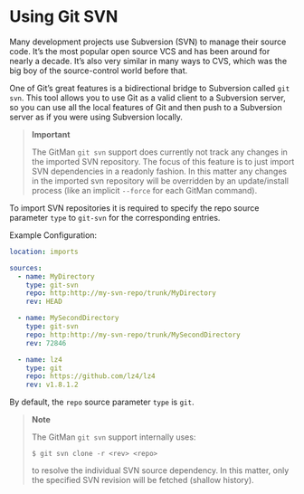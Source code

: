 # Using Git SVN

Many development projects use Subversion (SVN) to manage their source code. It’s the most popular open source VCS and has been around for nearly a decade. It’s also very similar in many ways to CVS, which was the big boy of the source-control world before that.

One of Git’s great features is a bidirectional bridge to Subversion called `git svn`. This tool allows you to use Git as a valid client to a Subversion server, so you can use all the local features of Git and then push to a Subversion server as if you were using Subversion locally.

> **Important**
>
> The GitMan `git svn` support does currently not track any changes in the imported SVN repository.
> The focus of this feature is to just import SVN dependencies
> in a readonly fashion.
> In this matter any changes in the imported svn repository
> will be overridden by an update/install process (like an implicit `--force` for each GitMan command).

To import SVN repositories it is required to specify the repo source parameter `type` to `git-svn` for the corresponding entries.

Example Configuration:

```yaml
location: imports

sources:
  - name: MyDirectory
    type: git-svn
    repo: http:http://my-svn-repo/trunk/MyDirectory
    rev: HEAD

  - name: MySecondDirectory
    type: git-svn
    repo: http:http://my-svn-repo/trunk/MySecondDirectory
    rev: 72846

  - name: lz4
    type: git
    repo: https://github.com/lz4/lz4
    rev: v1.8.1.2
```

By default, the `repo` source parameter `type` is `git`.

> **Note**
>
> The GitMan `git svn` support internally uses:
>
> ```
> $ git svn clone -r <rev> <repo>
> ```
>
> to resolve the individual SVN source dependency. In this matter, only the specified SVN revision will be fetched (shallow history).
